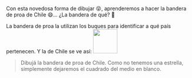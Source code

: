 <gs-toolbox toolbox-url="https://raw.githubusercontent.com/MumukiProject/mumuki-guia-gobstones-practica-primeros-programas-kids/master/assets/toolbox_1553281025747.xml"></gs-toolbox>

Con esta novedosa forma de dibujar :stuck_out_tongue_closed_eyes:, aprenderemos a hacer la bandera de proa de Chile :smile:... ¿La bandera de qué? :thinking:

La bandera de proa la utilizan los buques para  identificar a qué país pertenecen.  Y la de Chile se ve así: <img src="https://upload.wikimedia.org/wikipedia/commons/thumb/a/a7/Naval_Jack_of_Chile.svg/66px-Naval_Jack_of_Chile.svg.png" alt="" width="66px" height="66px">


> Dibujá la bandera de proa de Chile. Como no tenemos una estrella, simplemente dejaremos el cuadrado del medio en blanco.